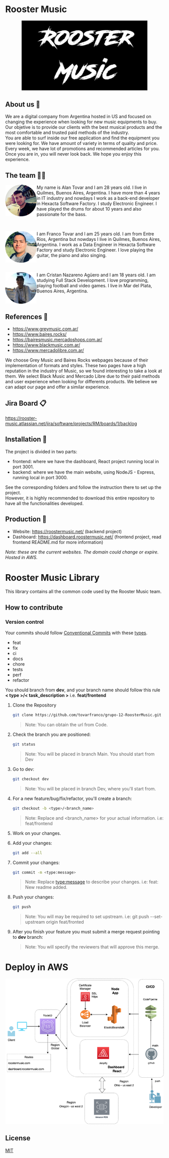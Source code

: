 # Rooster Music 

<p align="center"><img src="images/Logo.JPG" width="400"></p>

## About us 📖

We are a digital company from Argentina hosted in US and focused on changing the experience when looking for new music equipments to buy.
<br>Our objetive is to provide our clients with the best musical products and the most comfortable and trusted paid methods of the industry.
<br>You are able to surf inside our free application and find the equipment you were looking for. We have amount of variety in terms of quality and price. 
<br>Every week, we have lot of promotions and recommended articles for you.
Once you are in, you will never look back.
We hope you enjoy this experience.

## The team 🧑‍💻

<p><img src="images/Alan.jpeg" width="100" align="left"></p>
<p>My name is Alan Tovar and I am 28 years old. I live in Quilmes, Buenos Aires, Argentina. I have more than 4 years in IT industry and nowdays I work as a back-end developer in Hexacta Software Factory. I study Electronic Engineer. I have played the drums for about 10 years and also passionate for the bass.</p> 
<br>

<p><img src="images/Franco.jpeg" width="100" align="left"></p>
<p>I am Franco Tovar and I am 25 years old. I am from Entre Rios, Argentina but nowdays I live in Quilmes, Buenos Aires, Argentina. I work as a Data Engineer in Hexacta Software Factory and study Electronic Engineer. I love playing the guitar, the piano and also singing.</p> 
<br>

<p><img src="images/Nazareno.jpeg" width="100" align="left"></p>
<p>I am Cristan Nazareno Agüero and I am 18 years old. I am studying Full Stack Development. I love programming, playing football and video games. I live in Mar del Plata, Buenos Aires, Argentina.</p> 
<br>

## References 🔗

- https://www.greymusic.com.ar/
- https://www.baires.rocks/
- https://bairesmusic.mercadoshops.com.ar/
- https://www.blackmusic.com.ar/
- https://www.mercadolibre.com.ar/

We choose Grey Music and Baires Rocks webpages because of their implementation of formats and styles. These two pages have a high reputation in the industry of Music, so we found interesting to take a look at them.
We select Black Music and Mercado Libre due to their paid methods and user experience when looking for differents products. We believe we can adapt our page and offer a similar experience.

## Jira Board 📋

https://rooster-music.atlassian.net/jira/software/projects/RM/boards/1/backlog

## Installation 🔧

The project is divided in two parts: 
* frontend: where we have the dashboard, React project running local in port 3001.
* backend: where we have the main website, using NodeJS - Express, running local in port 3000.

See the corresponding folders and follow the instruction there to set up the project.  
However, it is highly recommended to download this entire repository to have all the functionalities developed.

## Production 🔗

* Website: https://roostermusic.net/ (backend project)
* Dashboard: https://dashboard.roostermusic.net/ (frontend project, read frontend README.md for more information)

*Note: these are the current websites. The domain could change or expire. Hosted in AWS.*

# Rooster Music Library

This library contains all the common code used by the Rooster Music team.

## How to contribute

### Version control

Your commits should follow [Conventional Commits](https://www.conventionalcommits.org/en/v1.0.0/) with these [types](https://github.com/angular/angular/blob/22b96b9/CONTRIBUTING.md#type).

- feat
- fix
- ci
- docs
- chore
- tests
- perf
- refactor

You should branch from **dev**, and your branch name should follow this rule **< type >/< task_description >** i.e. **feat/frontend**

1. Clone the Repository
   ```bash
   git clone https://github.com/tovarfranco/grupo-12-RoosterMusic.git
   ```
   > Note: You can obtain the url from Code.
2. Check the branch you are positioned:
   ```bash
   git status
   ```
   > Note: You will be placed in branch Main. You should start from Dev
3. Go to dev:
   ```bash
   git checkout dev
   ```
   > Note: You will be placed in branch Dev, where you'll start from.
4. For a new feature/bug/fix/refactor, you'll create a branch:
   ```bash
   git checkout -b <type>/<branch_name>
   ```
   > Note: Replace <type> and <branch_name> for your actual information. i.e: feat/frontend
5. Work on your changes.
6. Add your changes:
   ```bash
   git add --all
   ```
7. Commit your changes:
   ```bash
   git commit -m <type:message>
   ```
   > Note: Replace <type:message> to describe your changes. i.e: feat: New readme added.
8. Push your changes:
   ```bash
   git push
   ```
   > Note: You will may be required to set upstream. i.e: git push --set-upstream origin feat/fronted

9. After you finish your feature you must submit a merge request pointing to **dev** branch:
   > Note: You will specify the reviewers that will approve this merge.

# Deploy in AWS

<img src="images/diagram.png">

## License
[MIT](https://choosealicense.com/licenses/mit/)